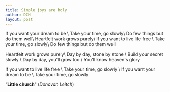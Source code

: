 ```yaml
---
title: Simple joys are holy
author: DCH
layout: post
---
```


If you want your dream to be \\
Take your time, go slowly\\
Do few things but do them well\\
Heartfelt work grows purely\\
If you want to live life free \\
Take your time, go slowly\\
Do few things but do them well

Heartfelt work grows purely\\
Day by day, stone by stone \\
Build your secret slowly \\
Day by day, you'll grow too \\
You'll know heaven's glory

If you want to live life free \\
Take your time, go slowly \\
If you want your dream to be \\
Take your time, go slowly

“**Little church**" (*Donovan Leitch*)
